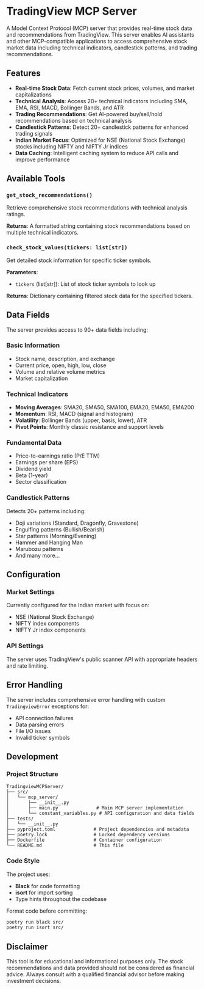 # TradingView MCP Server

A Model Context Protocol (MCP) server that provides real-time stock data and recommendations from TradingView. This server enables AI assistants and other MCP-compatible applications to access comprehensive stock market data including technical indicators, candlestick patterns, and trading recommendations.

## Features

- **Real-time Stock Data**: Fetch current stock prices, volumes, and market capitalizations
- **Technical Analysis**: Access 20+ technical indicators including SMA, EMA, RSI, MACD, Bollinger Bands, and ATR
- **Trading Recommendations**: Get AI-powered buy/sell/hold recommendations based on technical analysis
- **Candlestick Patterns**: Detect 20+ candlestick patterns for enhanced trading signals
- **Indian Market Focus**: Optimized for NSE (National Stock Exchange) stocks including NIFTY and NIFTY Jr indices
- **Data Caching**: Intelligent caching system to reduce API calls and improve performance

## Available Tools

### `get_stock_recommendations()`
Retrieve comprehensive stock recommendations with technical analysis ratings.

**Returns**: A formatted string containing stock recommendations based on multiple technical indicators.

### `check_stock_values(tickers: list[str])`
Get detailed stock information for specific ticker symbols.

**Parameters**:
- `tickers` (list[str]): List of stock ticker symbols to look up

**Returns**: Dictionary containing filtered stock data for the specified tickers.

## Data Fields

The server provides access to 90+ data fields including:

### Basic Information
- Stock name, description, and exchange
- Current price, open, high, low, close
- Volume and relative volume metrics
- Market capitalization

### Technical Indicators
- **Moving Averages**: SMA20, SMA50, SMA100, EMA20, EMA50, EMA200
- **Momentum**: RSI, MACD (signal and histogram)
- **Volatility**: Bollinger Bands (upper, basis, lower), ATR
- **Pivot Points**: Monthly classic resistance and support levels

### Fundamental Data
- Price-to-earnings ratio (P/E TTM)
- Earnings per share (EPS)
- Dividend yield
- Beta (1-year)
- Sector classification

### Candlestick Patterns
Detects 20+ patterns including:
- Doji variations (Standard, Dragonfly, Gravestone)
- Engulfing patterns (Bullish/Bearish)
- Star patterns (Morning/Evening)
- Hammer and Hanging Man
- Marubozu patterns
- And many more...

## Configuration

### Market Settings
Currently configured for the Indian market with focus on:
- NSE (National Stock Exchange)
- NIFTY index components
- NIFTY Jr index components

### API Settings
The server uses TradingView's public scanner API with appropriate headers and rate limiting.

## Error Handling

The server includes comprehensive error handling with custom `TradingviewError` exceptions for:
- API connection failures
- Data parsing errors
- File I/O issues
- Invalid ticker symbols

## Development

### Project Structure
```
TradingviewMCPServer/
├── src/
│   └── mcp_server/
│       ├── __init__.py
│       ├── main.py              # Main MCP server implementation
│       └── constant_variables.py # API configuration and data fields
├── tests/
│   └── __init__.py
├── pyproject.toml              # Project dependencies and metadata
├── poetry.lock                 # Locked dependency versions
├── Dockerfile                  # Container configuration
└── README.md                   # This file
```

### Code Style

The project uses:
- **Black** for code formatting
- **isort** for import sorting
- Type hints throughout the codebase

Format code before committing:
```bash
poetry run black src/
poetry run isort src/
```

## Disclaimer

This tool is for educational and informational purposes only. The stock recommendations and data provided should not be considered as financial advice. Always consult with a qualified financial advisor before making investment decisions.